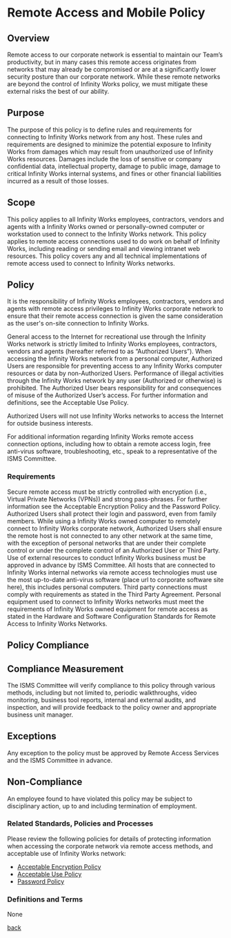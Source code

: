 # Remote Access and Mobile Policy

## Overview
Remote access to our corporate network is essential to maintain our Team’s productivity, but in many cases this remote access originates from networks that may already be compromised or are at a significantly lower security posture than our corporate network.  While these remote networks are beyond the control of Infinity Works policy, we must mitigate these external risks the best of our ability.

## Purpose
The purpose of this policy is to define rules and requirements for connecting to Infinity Works network from any host. These rules and requirements are designed to minimize the potential exposure to Infinity Works from damages which may result from unauthorized use of Infinity Works resources. Damages include the loss of sensitive or company confidential data, intellectual property, damage to public image, damage to critical Infinity Works internal systems, and fines or other financial liabilities incurred as a result of those losses.

## Scope
This policy applies to all Infinity Works employees, contractors, vendors and agents with a Infinity Works owned or personally-owned computer or workstation used to connect to the Infinity Works network. This policy applies to remote access connections used to do work on behalf of Infinity Works, including reading or sending email and viewing intranet web resources.  This policy covers any and all technical implementations of remote access used to connect to Infinity Works networks.

## Policy
It is the responsibility of Infinity Works employees, contractors, vendors and agents with remote access privileges to Infinity Works corporate network to ensure that their remote access connection is given the same consideration as the user's on-site connection to Infinity Works. 

General access to the Internet for recreational use through the Infinity Works network is strictly limited to Infinity Works employees, contractors, vendors and agents (hereafter referred to as “Authorized Users”).  When accessing the Infinity Works network from a personal computer, Authorized Users are responsible for preventing access to any Infinity Works computer resources or data by non-Authorized Users.  Performance of illegal activities through the Infinity Works network by any user (Authorized or otherwise) is prohibited.  The Authorized User bears responsibility for and consequences of misuse of the Authorized User’s access.  For further information and definitions, see the Acceptable Use Policy.

Authorized Users will not use Infinity Works networks to access the Internet for outside business interests.

For additional information regarding Infinity Works remote access connection options, including how to obtain a remote access login, free anti-virus software, troubleshooting, etc., speak to a representative of the ISMS Committee. 
             
### Requirements 
Secure remote access must be strictly controlled with encryption (i.e., Virtual Private Networks (VPNs)) and strong pass-phrases. For further information see the Acceptable Encryption Policy and the Password Policy. 
Authorized Users shall protect their login and password, even from family members. 
While using a Infinity Works owned computer to remotely connect to Infinity Works corporate network, Authorized Users shall ensure the remote host is not connected to any other network at the same time, with the exception of personal networks that are under their complete control or under the complete control of an Authorized User or Third Party. 
Use of external resources to conduct Infinity Works business must be approved in advance by ISMS Committee.
All hosts that are connected to Infinity Works internal networks via remote access technologies must use the most up-to-date anti-virus software (place url to corporate software site here), this includes personal computers. Third party connections must comply with requirements as stated in the Third Party Agreement. 
Personal equipment used to connect to Infinity Works networks must meet the requirements of Infinity Works owned equipment for remote access as stated in the Hardware and Software Configuration Standards for Remote Access to Infinity Works Networks. 

## Policy Compliance

## Compliance Measurement
The ISMS Committee will verify compliance to this policy through various methods, including but not limited to, periodic walkthroughs, video monitoring, business tool reports, internal and external audits, and inspection, and will provide feedback to the policy owner and appropriate business unit manager. 

## Exceptions
Any exception to the policy must be approved by Remote Access Services and the ISMS Committee in advance. 

## Non-Compliance
An employee found to have violated this policy may be subject to disciplinary action, up to and including termination of employment. 
   
   
### Related Standards, Policies and Processes
Please review the following policies for details of protecting information when accessing the corporate network via remote access methods, and acceptable use of Infinity Works network:

- [Acceptable Encryption Policy](../enduserencryptionkeyprotection/readme.md)
- [Acceptable Use Policy](../acceptableusage/readme.md)
- [Password Policy](../password/readme.md)
 
### Definitions and Terms
None

[back](../README.md#a-z-policies)

